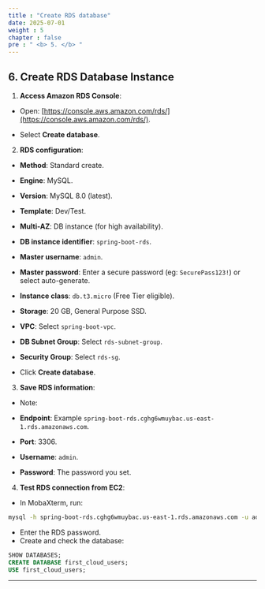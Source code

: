 ```yaml
---
title : "Create RDS database"
date: 2025-07-01
weight : 5
chapter : false
pre : " <b> 5. </b> "
---
```


## 6. Create RDS Database Instance

1. **Access Amazon RDS Console**:

- Open: [https://console.aws.amazon.com/rds/](https://console.aws.amazon.com/rds/).

- Select **Create database**.

2. **RDS configuration**:

- **Method**: Standard create.

- **Engine**: MySQL.

- **Version**: MySQL 8.0 (latest).

- **Template**: Dev/Test.

- **Multi-AZ**: DB instance (for high availability).

- **DB instance identifier**: `spring-boot-rds`.
- **Master username**: `admin`.

- **Master password**: Enter a secure password (eg: `SecurePass123!`) or select auto-generate.

- **Instance class**: `db.t3.micro` (Free Tier eligible).

- **Storage**: 20 GB, General Purpose SSD.

- **VPC**: Select `spring-boot-vpc`.

- **DB Subnet Group**: Select `rds-subnet-group`.

- **Security Group**: Select `rds-sg`.

- Click **Create database**.

3. **Save RDS information**:

- Note:

- **Endpoint**: Example `spring-boot-rds.cghg6wmuybac.us-east-1.rds.amazonaws.com`.

- **Port**: 3306.

- **Username**: `admin`.
- **Password**: The password you set.

4. **Test RDS connection from EC2**:

- In MobaXterm, run:
```bash
mysql -h spring-boot-rds.cghg6wmuybac.us-east-1.rds.amazonaws.com -u admin -p
```
- Enter the RDS password.
- Create and check the database:
```sql
SHOW DATABASES;
CREATE DATABASE first_cloud_users;
USE first_cloud_users;
```

---